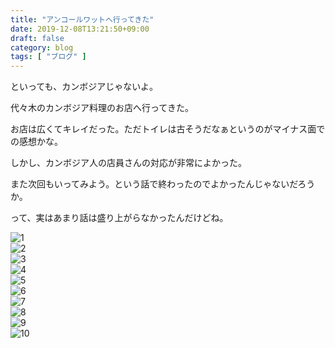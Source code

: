 ```yaml
---
title: "アンコールワットへ行ってきた"
date: 2019-12-08T13:21:50+09:00
draft: false
category: blog
tags: [ "ブログ" ]
---
```

といっても、カンボジアじゃないよ。  

<!--more-->

代々木のカンボジア料理のお店へ行ってきた。  

お店は広くてキレイだった。ただトイレは古そうだなぁというのがマイナス面での感想かな。  

しかし、カンボジア人の店員さんの対応が非常によかった。  

また次回もいってみよう。という話で終わったのでよかったんじゃないだろうか。  

って、実はあまり話は盛り上がらなかったんだけどね。


![1](img/1.jpg)  
![2](img/2.jpg)  
![3](img/3.jpg)  
![4](img/4.jpg)  
![5](img/5.jpg)  
![6](img/6.jpg)  
![7](img/7.jpg)  
![8](img/8.jpg)  
![9](img/9.jpg)  
![10](img/10.jpg)  



